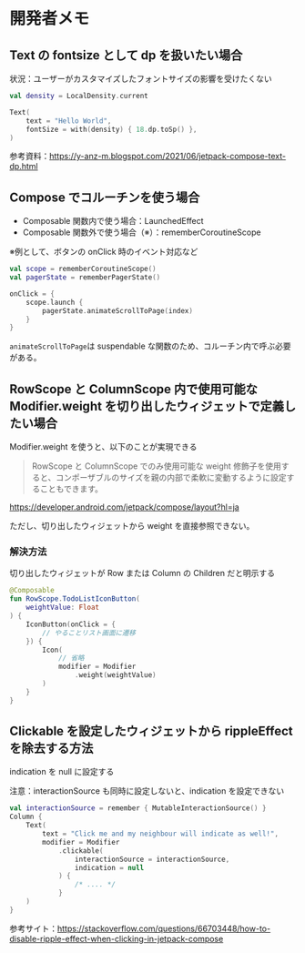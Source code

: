 # 開発者メモ

## Text の fontsize として dp を扱いたい場合

状況：ユーザーがカスタマイズしたフォントサイズの影響を受けたくない

```kotlin
val density = LocalDensity.current

Text(
    text = "Hello World",
    fontSize = with(density) { 18.dp.toSp() },
) 
```

参考資料：https://y-anz-m.blogspot.com/2021/06/jetpack-compose-text-dp.html

## Compose でコルーチンを使う場合

- Composable 関数内で使う場合：LaunchedEffect
- Composable 関数外で使う場合（※）：rememberCoroutineScope

※例として、ボタンの onClick 時のイベント対応など

```kotlin
val scope = rememberCoroutineScope()
val pagerState = rememberPagerState()

onClick = {
    scope.launch {
        pagerState.animateScrollToPage(index)
    }
}
```

`animateScrollToPage`は suspendable な関数のため、コルーチン内で呼ぶ必要がある。

## RowScope と ColumnScope 内で使用可能な Modifier.weight を切り出したウィジェットで定義したい場合

Modifier.weight を使うと、以下のことが実現できる

> RowScope と ColumnScope でのみ使用可能な weight 修飾子を使用すると、コンポーザブルのサイズを親の内部で柔軟に変動するように設定することもできます。

https://developer.android.com/jetpack/compose/layout?hl=ja

ただし、切り出したウィジェットから weight を直接参照できない。

### 解決方法

切り出したウィジェットが Row または Column の Children だと明示する

```kotlin
@Composable
fun RowScope.TodoListIconButton(
    weightValue: Float
) {
    IconButton(onClick = {
        // やることリスト画面に遷移
    }) {
        Icon(
            // 省略
            modifier = Modifier
                .weight(weightValue)
        )
    }
}
```

## Clickable を設定したウィジェットから rippleEffect を除去する方法

indication を null に設定する

注意：interactionSource も同時に設定しないと、indication を設定できない

```kotlin
val interactionSource = remember { MutableInteractionSource() }
Column {
    Text(
        text = "Click me and my neighbour will indicate as well!",
        modifier = Modifier
            .clickable(
                interactionSource = interactionSource,
                indication = null
            ) {
                /* .... */
            }
    )
}
```

参考サイト：https://stackoverflow.com/questions/66703448/how-to-disable-ripple-effect-when-clicking-in-jetpack-compose